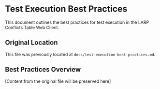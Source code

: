 # Test Execution Best Practices

This document outlines the best practices for test execution in the LARP Conflicts Table Web Client.

## Original Location

This file was previously located at `docs/test-execution-best-practices.md`.

## Best Practices Overview

[Content from the original file will be preserved here]
